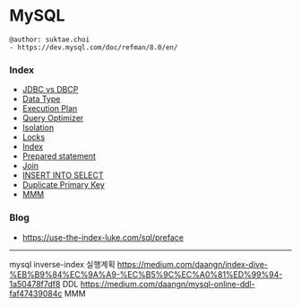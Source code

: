# MySQL

```
@author: suktae.choi
- https://dev.mysql.com/doc/refman/8.0/en/
```

### Index
- [JDBC vs DBCP](jdbc-dbcp)
- [Data Type](datatype)
- [Execution Plan](execution-plan)
- [Query Optimizer](http://sungsoo.github.io/2014/05/24/query-optimizer.html)
- [Isolation](isolation)
- [Locks](locks)
- [Index](index)
- [Prepared statement](prepared-statement)
- [Join](join)
- [INSERT INTO SELECT](insert-into-select)
- [Duplicate Primary Key](duplicate-primary-key)
- [MMM](mmm)

### Blog
- https://use-the-index-luke.com/sql/preface

***

mysql inverse-index
실행계획 https://medium.com/daangn/index-dive-%EB%B9%84%EC%9A%A9-%EC%B5%9C%EC%A0%81%ED%99%94-1a50478f7df8
DDL https://medium.com/daangn/mysql-online-ddl-faf47439084c
MMM